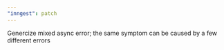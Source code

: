 ```yaml
---
"inngest": patch
---
```


Genercize mixed async error; the same symptom can be caused by a few different errors
